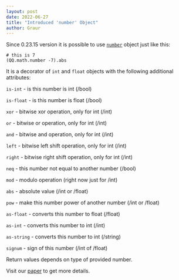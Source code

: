 ```yaml
---
layout: post
date: 2022-06-27
title: "Introduced 'number' Object"
author: Graur
---
```


Since 0.23.15 version it is possible to use
[`number`](https://github.com/objectionary/home/blob/master/objects/org/eolang/math/number.eo)
object just like this:

```
# this is 7
(QQ.math.number -7).abs
```

It is a decorator of `int` and `float` objects with the following additional attributes:

<!--more-->

`is-int` - is this number is int (/bool)

`is-float` - is this number is float (/bool)

`xor` - bitwise xor operation, only for int (/int)

`or` - bitwise or operation, only for int (/int)

`and` - bitwise and operation, only for int (/int)

`left` - bitwise left shift operation, only for int (/int)

`right` - bitwise right shift operation, only for int (/int)

`neq` - this number not equal to another number (/bool)

`mod` - modulo operation (right now just for /int)

`abs` - absolute value (/int or /float)

`pow` - make this number power of another number (/int or /float)

`as-float` - converts this number to float (/float)

`as-int` - converts this number to int (/int)

`as-string` - converts this number to int (/string)

`signum` - sign of this number (/int of /float)

Return values depends on type of provided number.

Visit our [paper](https://arxiv.org/abs/2206.02585) to get more details.
